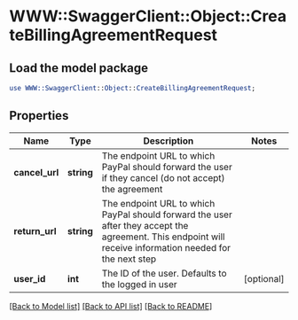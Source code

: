 # WWW::SwaggerClient::Object::CreateBillingAgreementRequest

## Load the model package
```perl
use WWW::SwaggerClient::Object::CreateBillingAgreementRequest;
```

## Properties
Name | Type | Description | Notes
------------ | ------------- | ------------- | -------------
**cancel_url** | **string** | The endpoint URL to which PayPal should forward the user if they cancel (do not accept) the agreement | 
**return_url** | **string** | The endpoint URL to which PayPal should forward the user after they accept the agreement. This endpoint will receive information needed for the next step | 
**user_id** | **int** | The ID of the user. Defaults to the logged in user | [optional] 

[[Back to Model list]](../README.md#documentation-for-models) [[Back to API list]](../README.md#documentation-for-api-endpoints) [[Back to README]](../README.md)


